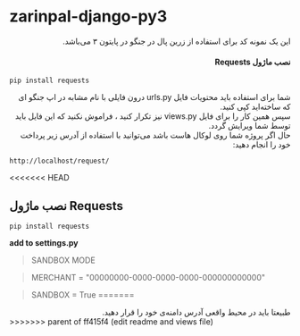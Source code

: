 # zarinpal-django-py3
<div dir="rtl">
    این یک نمونه کد برای استفاده از زرین پال در جنگو در پایتون ۳ می‌باشد.
</div>
<h4 dir="rtl">نصب ماژول Requests</h4>
<pre><code>pip install requests</code></pre>

<div dir="rtl">
    شما برای استفاده باید محتویات فایل urls.py درون فایلی با نام مشابه در اپ جنگو ای که ساخته‌اید کپی کنید.<br />
    سپس همین کار را برای فایل views.py نیز تکرار کنید ، فراموش نکنید که این فایل باید توسط شما ویرایش گردد.<br />
    حال اگر پروژه شما روی لوکال هاست باشد می‌توانید با استفاده از آدرس زیر پرداخت خود را انجام دهید:
</div>
<pre><code>http://localhost/request/</code></pre>

<<<<<<< HEAD

##  نصب ماژول Requests

```
pip install requests
```

**add to settings.py**

> SANDBOX MODE

> MERCHANT  =  "00000000-0000-0000-0000-000000000000"

> SANDBOX  =  True
=======
<div dir="rtl">
    طبیعتا باید در محیط واقعی آدرس دامنه‌ی خود را قرار دهید.
</div>
>>>>>>> parent of ff415f4 (edit readme and views file)
